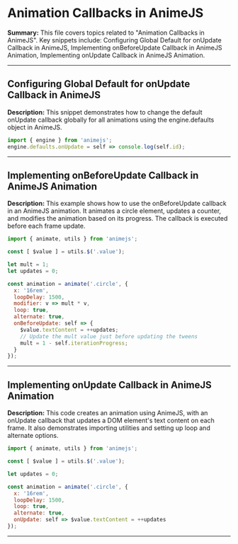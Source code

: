 # Animation Callbacks in AnimeJS

**Summary:** This file covers topics related to "Animation Callbacks in AnimeJS". Key snippets include: Configuring Global Default for onUpdate Callback in AnimeJS, Implementing onBeforeUpdate Callback in AnimeJS Animation, Implementing onUpdate Callback in AnimeJS Animation.

---

## Configuring Global Default for onUpdate Callback in AnimeJS

**Description:** This snippet demonstrates how to change the default onUpdate callback globally for all animations using the engine.defaults object in AnimeJS.

```javascript
import { engine } from 'animejs';
engine.defaults.onUpdate = self => console.log(self.id);
```

---

## Implementing onBeforeUpdate Callback in AnimeJS Animation

**Description:** This example shows how to use the onBeforeUpdate callback in an AnimeJS animation. It animates a circle element, updates a counter, and modifies the animation based on its progress. The callback is executed before each frame update.

```javascript
import { animate, utils } from 'animejs';

const [ $value ] = utils.$('.value');

let mult = 1;
let updates = 0;

const animation = animate('.circle', {
  x: '16rem',
  loopDelay: 1500,
  modifier: v => mult * v,
  loop: true,
  alternate: true,
  onBeforeUpdate: self => {
    $value.textContent = ++updates;
    // Update the mult value just before updating the tweens
    mult = 1 - self.iterationProgress;
  }
});
```

---

## Implementing onUpdate Callback in AnimeJS Animation

**Description:** This code creates an animation using AnimeJS, with an onUpdate callback that updates a DOM element's text content on each frame. It also demonstrates importing utilities and setting up loop and alternate options.

```javascript
import { animate, utils } from 'animejs';

const [ $value ] = utils.$('.value');

let updates = 0;

const animation = animate('.circle', {
  x: '16rem',
  loopDelay: 1500,
  loop: true,
  alternate: true,
  onUpdate: self => $value.textContent = ++updates
});
```

---